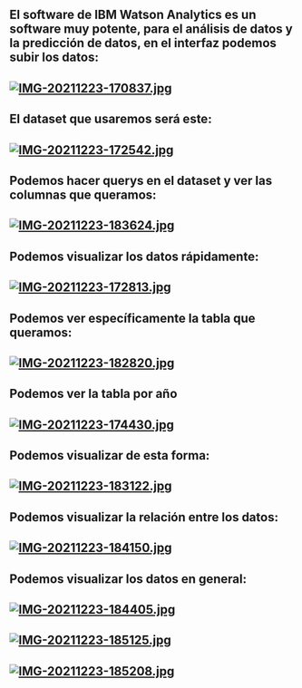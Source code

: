## El software de IBM Watson Analytics es un software muy potente, para el análisis de datos y la predicción de datos, en el interfaz podemos subir los datos:
## [![IMG-20211223-170837.jpg](https://i.postimg.cc/qvgw6kWs/IMG-20211223-170837.jpg)](https://postimg.cc/68JnDNWq)

## El dataset que usaremos será este:
## [![IMG-20211223-172542.jpg](https://i.postimg.cc/sfHq6D7L/IMG-20211223-172542.jpg)](https://postimg.cc/vD90DyP7)

## Podemos hacer querys en el dataset y ver las columnas que queramos:
## [![IMG-20211223-183624.jpg](https://i.postimg.cc/Pq29gmPm/IMG-20211223-183624.jpg)](https://postimg.cc/xkN6HNGC)

## Podemos visualizar los datos rápidamente:
## [![IMG-20211223-172813.jpg](https://i.postimg.cc/fyCyxSJB/IMG-20211223-172813.jpg)](https://postimg.cc/n9snxzKD)

## Podemos ver específicamente la tabla que queramos:
## [![IMG-20211223-182820.jpg](https://i.postimg.cc/287mSLtK/IMG-20211223-182820.jpg)](https://postimg.cc/D80RC0nr)

## Podemos ver la tabla por año
## [![IMG-20211223-174430.jpg](https://i.postimg.cc/fTnz2Kxp/IMG-20211223-174430.jpg)](https://postimg.cc/F1pX10CV)

## Podemos visualizar de esta forma: 
## [![IMG-20211223-183122.jpg](https://i.postimg.cc/g0ZGdtbv/IMG-20211223-183122.jpg)](https://postimg.cc/JyMf5qnn)

## Podemos visualizar la relación entre los datos:
## [![IMG-20211223-184150.jpg](https://i.postimg.cc/sXprtBCy/IMG-20211223-184150.jpg)](https://postimg.cc/Ppr9D5qF)

## Podemos visualizar los datos en general:
## [![IMG-20211223-184405.jpg](https://i.postimg.cc/G2b0wC0V/IMG-20211223-184405.jpg)](https://postimg.cc/2q99hgS7)
## [![IMG-20211223-185125.jpg](https://i.postimg.cc/1zZ2wQzX/IMG-20211223-185125.jpg)](https://postimg.cc/SnDgbHCb)
## [![IMG-20211223-185208.jpg](https://i.postimg.cc/Fzp248Fs/IMG-20211223-185208.jpg)](https://postimg.cc/N2yN8NrW)
